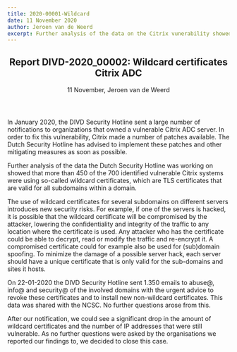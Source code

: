 ```yaml
---
title: 2020-00001-Wildcard
date: 11 November 2020
author: Jeroen van de Weerd
excerpt: Further analysis of the data on the Citrix vunerability showed that more than 450 of the 700 identified vulnerable Citrix systems were using so-called wildcard certificates, which are TLS certificates that are valid for all subdomains within a domain. 
---
```

<header>
    <h2>Report DIVD-2020_00002: Wildcard certificates Citrix ADC</h2>
    <span>11 November, Jeroen van de Weerd</span>
</header>

In January 2020, the DIVD Security Hotline sent a large number of notifications to organizations that owned a vulnerable Citrix ADC server. In order to fix this vulnerability, Citrix made a number of patches available. The Dutch Security Hotline has advised to implement these patches and other mitigating measures as soon as possible.

Further analysis of the data the Dutch Security Hotline was working on showed that more than 450 of the 700 identified vulnerable Citrix systems were using so-called wildcard certificates, which are TLS certificates that are valid for all subdomains within a domain. 

The use of wildcard certificates for several subdomains on different servers introduces new security risks. For example, if one of the servers is hacked, it is possible that the wildcard certificate will be compromised by the attacker, lowering the confidentiality and integrity of the traffic to any location where the certificate is used. Any attacker who has the certificate could be able to decrypt, read or modify the traffic and re-encrypt it. A compromised certificate could for example also be used for (sub)domain spoofing. To minimize the damage of a possible server hack, each server should have a unique certificate that is only valid for the sub-domains and sites it hosts.

On 22-01-2020 the DIVD Security Hotline sent 1.350 emails to abuse@, info@ and security@ of the involved domains with the urgent advice to revoke these certificates and to install new non-wildcard certificates. This data was shared with the NCSC. No further questions arose from this. 

After our notification, we could see a significant drop in the amount of wildcard certificates and the number of IP addresses that were still vulnerable. As no further questions were asked by the organisations we reported our findings to, we decided to close this case.
